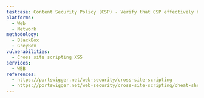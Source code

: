 ```yaml
---
testcase: Content Security Policy (CSP) - Verify that CSP effectively blocks payload execution—try injecting <script>alert(2)</script>, inline event handlers, or javascript: URIs, and confirm browser denies script execution. Web (HTTP/HTTPS) service
platforms: 
  - Web
  - Network
methodology: 
  - BlackBox
  - GreyBox
vulnerabilities:
  - Cross site scripting XSS
services:
  - WEB
references:
  - https://portswigger.net/web-security/cross-site-scripting
  - https://portswigger.net/web-security/cross-site-scripting/cheat-sheet
---
```

